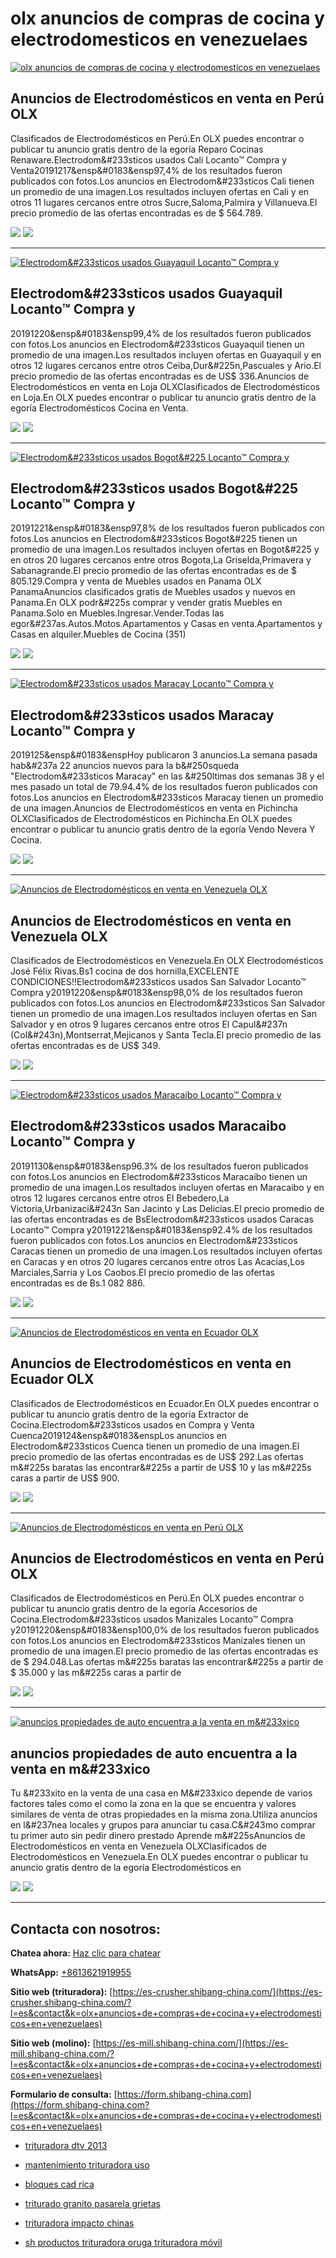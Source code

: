 # olx anuncios de compras de cocina y electrodomesticos en venezuelaes

<a href="https://swt.shibang-china.com/?l=es&img&k=olx+anuncios+de+compras+de+cocina+y+electrodomesticos+en+venezuelaes" target="_blank">![olx anuncios de compras de cocina y electrodomesticos en venezuelaes](http://static.shibang-china.com/all-800x300/1226.jpg)</a>

## Anuncios de Electrodomésticos en venta en Perú OLX
Clasificados de Electrodomésticos en Perú.En OLX puedes encontrar o publicar tu anuncio gratis dentro de la egoría Reparo Cocinas Renaware.Electrodom&#233sticos usados Cali Locanto™ Compra y Venta20191217&ensp&#0183&ensp97,4% de los resultados fueron publicados con fotos.Los anuncios en Electrodom&#233sticos Cali tienen un promedio de una imagen.Los resultados incluyen ofertas en Cali y en otros 11 lugares cercanos entre otros Sucre,Saloma,Palmira y Villanueva.El precio promedio de las ofertas encontradas es de $ 564.789.


<a href="https://whatsapp.shibangsoft.com/WhatsApp.php" target="_blank" title="WhatsApp">![](http://static.shibang-china.com/icon/whatsapp.png)</a> <a href="https://swt.shibang-china.com/?l=es&icon&k=olx+anuncios+de+compras+de+cocina+y+electrodomesticos+en+venezuelaes" target="_blank">![](http://static.shibang-china.com/icon/chat-es.png)</a>

---

<a href="https://swt.shibang-china.com/?l=es&img&k=olx+anuncios+de+compras+de+cocina+y+electrodomesticos+en+venezuelaes" target="_blank">![Electrodom&#233sticos usados Guayaquil Locanto™ Compra y](http://static.shibang-china.com/all-800x300/1266.jpg)</a>

## Electrodom&#233sticos usados Guayaquil Locanto™ Compra y
20191220&ensp&#0183&ensp99,4% de los resultados fueron publicados con fotos.Los anuncios en Electrodom&#233sticos Guayaquil tienen un promedio de una imagen.Los resultados incluyen ofertas en Guayaquil y en otros 12 lugares cercanos entre otros Ceiba,Dur&#225n,Pascuales y Ario.El precio promedio de las ofertas encontradas es de US$ 336.Anuncios de Electrodomésticos en venta en Loja OLXClasificados de Electrodomésticos en Loja.En OLX puedes encontrar o publicar tu anuncio gratis dentro de la egoría Electrodomésticos Cocina en Venta.


<a href="https://whatsapp.shibangsoft.com/WhatsApp.php" target="_blank" title="WhatsApp">![](http://static.shibang-china.com/icon/whatsapp.png)</a> <a href="https://swt.shibang-china.com/?l=es&icon&k=olx+anuncios+de+compras+de+cocina+y+electrodomesticos+en+venezuelaes" target="_blank">![](http://static.shibang-china.com/icon/chat-es.png)</a>

---

<a href="https://swt.shibang-china.com/?l=es&img&k=olx+anuncios+de+compras+de+cocina+y+electrodomesticos+en+venezuelaes" target="_blank">![Electrodom&#233sticos usados Bogot&#225 Locanto™ Compra y](http://static.shibang-china.com/all-800x300/364.jpg)</a>

## Electrodom&#233sticos usados Bogot&#225 Locanto™ Compra y
20191221&ensp&#0183&ensp97,8% de los resultados fueron publicados con fotos.Los anuncios en Electrodom&#233sticos Bogot&#225 tienen un promedio de una imagen.Los resultados incluyen ofertas en Bogot&#225 y en otros 20 lugares cercanos entre otros Bogota,La Griselda,Primavera y Sabanagrande.El precio promedio de las ofertas encontradas es de $ 805.129.Compra y venta de Muebles usados en Panama OLX PanamaAnuncios clasificados gratis de Muebles usados y nuevos en Panama.En OLX podr&#225s comprar y vender gratis Muebles en Panama.Solo en Muebles.Ingresar.Vender.Todas las egor&#237as.Autos.Motos.Apartamentos y Casas en venta.Apartamentos y Casas en alquiler.Muebles de Cocina (351)


<a href="https://whatsapp.shibangsoft.com/WhatsApp.php" target="_blank" title="WhatsApp">![](http://static.shibang-china.com/icon/whatsapp.png)</a> <a href="https://swt.shibang-china.com/?l=es&icon&k=olx+anuncios+de+compras+de+cocina+y+electrodomesticos+en+venezuelaes" target="_blank">![](http://static.shibang-china.com/icon/chat-es.png)</a>

---

<a href="https://swt.shibang-china.com/?l=es&img&k=olx+anuncios+de+compras+de+cocina+y+electrodomesticos+en+venezuelaes" target="_blank">![Electrodom&#233sticos usados Maracay Locanto™ Compra y](http://static.shibang-china.com/all-800x300/767.jpg)</a>

## Electrodom&#233sticos usados Maracay Locanto™ Compra y
2019125&ensp&#0183&enspHoy publicaron 3 anuncios.La semana pasada hab&#237a 22 anuncios nuevos para la b&#250squeda "Electrodom&#233sticos Maracay" en las &#250ltimas dos semanas 38 y el mes pasado un total de 79.94.4% de los resultados fueron publicados con fotos.Los anuncios en Electrodom&#233sticos Maracay tienen un promedio de una imagen.Anuncios de Electrodomésticos en venta en Pichincha OLXClasificados de Electrodomésticos en Pichincha.En OLX puedes encontrar o publicar tu anuncio gratis dentro de la egoría Vendo Nevera Y Cocina.


<a href="https://whatsapp.shibangsoft.com/WhatsApp.php" target="_blank" title="WhatsApp">![](http://static.shibang-china.com/icon/whatsapp.png)</a> <a href="https://swt.shibang-china.com/?l=es&icon&k=olx+anuncios+de+compras+de+cocina+y+electrodomesticos+en+venezuelaes" target="_blank">![](http://static.shibang-china.com/icon/chat-es.png)</a>

---

<a href="https://swt.shibang-china.com/?l=es&img&k=olx+anuncios+de+compras+de+cocina+y+electrodomesticos+en+venezuelaes" target="_blank">![Anuncios de Electrodomésticos en venta en Venezuela OLX](http://static.shibang-china.com/all-800x300/6.jpg)</a>

## Anuncios de Electrodomésticos en venta en Venezuela OLX
Clasificados de Electrodomésticos en Venezuela.En OLX Electrodomésticos José Félix Rivas.Bs1 cocina de dos hornilla,EXCELENTE CONDICIONES!!Electrodom&#233sticos usados San Salvador Locanto™ Compra y20191220&ensp&#0183&ensp98,0% de los resultados fueron publicados con fotos.Los anuncios en Electrodom&#233sticos San Salvador tienen un promedio de una imagen.Los resultados incluyen ofertas en San Salvador y en otros 9 lugares cercanos entre otros El Capul&#237n (Col&#243n),Montserrat,Mejicanos y Santa Tecla.El precio promedio de las ofertas encontradas es de US$ 349.


<a href="https://whatsapp.shibangsoft.com/WhatsApp.php" target="_blank" title="WhatsApp">![](http://static.shibang-china.com/icon/whatsapp.png)</a> <a href="https://swt.shibang-china.com/?l=es&icon&k=olx+anuncios+de+compras+de+cocina+y+electrodomesticos+en+venezuelaes" target="_blank">![](http://static.shibang-china.com/icon/chat-es.png)</a>

---

<a href="https://swt.shibang-china.com/?l=es&img&k=olx+anuncios+de+compras+de+cocina+y+electrodomesticos+en+venezuelaes" target="_blank">![Electrodom&#233sticos usados Maracaibo Locanto™ Compra y](http://static.shibang-china.com/all-800x300/842.jpg)</a>

## Electrodom&#233sticos usados Maracaibo Locanto™ Compra y
20191130&ensp&#0183&ensp96.3% de los resultados fueron publicados con fotos.Los anuncios en Electrodom&#233sticos Maracaibo tienen un promedio de una imagen.Los resultados incluyen ofertas en Maracaibo y en otros 12 lugares cercanos entre otros El Bebedero,La Victoria,Urbanizaci&#243n San Jacinto y Las Delicias.El precio promedio de las ofertas encontradas es de BsElectrodom&#233sticos usados Caracas Locanto™ Compra y20191221&ensp&#0183&ensp92.4% de los resultados fueron publicados con fotos.Los anuncios en Electrodom&#233sticos Caracas tienen un promedio de una imagen.Los resultados incluyen ofertas en Caracas y en otros 20 lugares cercanos entre otros Las Acacias,Los Marciales,Sarria y Los Caobos.El precio promedio de las ofertas encontradas es de Bs.1 082 886.


<a href="https://whatsapp.shibangsoft.com/WhatsApp.php" target="_blank" title="WhatsApp">![](http://static.shibang-china.com/icon/whatsapp.png)</a> <a href="https://swt.shibang-china.com/?l=es&icon&k=olx+anuncios+de+compras+de+cocina+y+electrodomesticos+en+venezuelaes" target="_blank">![](http://static.shibang-china.com/icon/chat-es.png)</a>

---

<a href="https://swt.shibang-china.com/?l=es&img&k=olx+anuncios+de+compras+de+cocina+y+electrodomesticos+en+venezuelaes" target="_blank">![Anuncios de Electrodomésticos en venta en Ecuador OLX](http://static.shibang-china.com/all-800x300/1337.jpg)</a>

## Anuncios de Electrodomésticos en venta en Ecuador OLX
Clasificados de Electrodomésticos en Ecuador.En OLX puedes encontrar o publicar tu anuncio gratis dentro de la egoría Extractor de Cocina.Electrodom&#233sticos usados en Compra y Venta Cuenca2019124&ensp&#0183&enspLos anuncios en Electrodom&#233sticos Cuenca tienen un promedio de una imagen.El precio promedio de las ofertas encontradas es de US$ 292.Las ofertas m&#225s baratas las encontrar&#225s a partir de US$ 10 y las m&#225s caras a partir de US$ 900.


<a href="https://whatsapp.shibangsoft.com/WhatsApp.php" target="_blank" title="WhatsApp">![](http://static.shibang-china.com/icon/whatsapp.png)</a> <a href="https://swt.shibang-china.com/?l=es&icon&k=olx+anuncios+de+compras+de+cocina+y+electrodomesticos+en+venezuelaes" target="_blank">![](http://static.shibang-china.com/icon/chat-es.png)</a>

---

<a href="https://swt.shibang-china.com/?l=es&img&k=olx+anuncios+de+compras+de+cocina+y+electrodomesticos+en+venezuelaes" target="_blank">![Anuncios de Electrodomésticos en venta en Perú OLX](http://static.shibang-china.com/all-800x300/924.jpg)</a>

## Anuncios de Electrodomésticos en venta en Perú OLX
Clasificados de Electrodomésticos en Perú.En OLX puedes encontrar o publicar tu anuncio gratis dentro de la egoría Accesorios de Cocina.Electrodom&#233sticos usados Manizales Locanto™ Compra y20191220&ensp&#0183&ensp100,0% de los resultados fueron publicados con fotos.Los anuncios en Electrodom&#233sticos Manizales tienen un promedio de una imagen.El precio promedio de las ofertas encontradas es de $ 294.048.Las ofertas m&#225s baratas las encontrar&#225s a partir de $ 35.000 y las m&#225s caras a partir de


<a href="https://whatsapp.shibangsoft.com/WhatsApp.php" target="_blank" title="WhatsApp">![](http://static.shibang-china.com/icon/whatsapp.png)</a> <a href="https://swt.shibang-china.com/?l=es&icon&k=olx+anuncios+de+compras+de+cocina+y+electrodomesticos+en+venezuelaes" target="_blank">![](http://static.shibang-china.com/icon/chat-es.png)</a>

---

<a href="https://swt.shibang-china.com/?l=es&img&k=olx+anuncios+de+compras+de+cocina+y+electrodomesticos+en+venezuelaes" target="_blank">![anuncios propiedades de auto encuentra a la venta en m&#233xico](http://static.shibang-china.com/all-800x300/400.jpg)</a>

## anuncios propiedades de auto encuentra a la venta en m&#233xico
Tu &#233xito en la venta de una casa en M&#233xico depende de varios factores tales como el como la zona en la que se encuentra y valores similares de venta de otras propiedades en la misma zona.Utiliza anuncios en l&#237nea locales y grupos para anunciar tu casa.C&#243mo comprar tu primer auto sin pedir dinero prestado Aprende m&#225sAnuncios de Electrodomésticos en venta en Venezuela OLXClasificados de Electrodomésticos en Venezuela.En OLX puedes encontrar o publicar tu anuncio gratis dentro de la egoría Electrodomésticos en


<a href="https://whatsapp.shibangsoft.com/WhatsApp.php" target="_blank" title="WhatsApp">![](http://static.shibang-china.com/icon/whatsapp.png)</a> <a href="https://swt.shibang-china.com/?l=es&icon&k=olx+anuncios+de+compras+de+cocina+y+electrodomesticos+en+venezuelaes" target="_blank">![](http://static.shibang-china.com/icon/chat-es.png)</a>

---
## Contacta con nosotros:

**Chatea ahora:** [Haz clic para chatear](https://swt.shibang-china.com?l=es&contact&k=olx+anuncios+de+compras+de+cocina+y+electrodomesticos+en+venezuelaes)

**WhatsApp:**  [+8613621919955](https://whatsapp.shibangsoft.com/WhatsApp.php)

**Sitio web (trituradora):** [https://es-crusher.shibang-china.com/](https://es-crusher.shibang-china.com/?l=es&contact&k=olx+anuncios+de+compras+de+cocina+y+electrodomesticos+en+venezuelaes)

**Sitio web (molino):** [https://es-mill.shibang-china.com/](https://es-mill.shibang-china.com/?l=es&contact&k=olx+anuncios+de+compras+de+cocina+y+electrodomesticos+en+venezuelaes)

**Formulario de consulta:** [https://form.shibang-china.com](https://form.shibang-china.com?l=es&contact&k=olx+anuncios+de+compras+de+cocina+y+electrodomesticos+en+venezuelaes)

* [trituradora dtv 2013](../80/trituradora%20dtv%202013.md)

* [mantenimiento trituradora uso](../74/mantenimiento%20trituradora%20uso.md)

* [bloques cad rica](../73/bloques%20cad%20rica.md)

* [triturado granito pasarela grietas](../71/triturado%20granito%20pasarela%20grietas.md)

* [trituradora impacto chinas](../72/trituradora%20impacto%20chinas.md)

* [sh productos trituradora oruga trituradora móvil](../76/sh%20productos%20trituradora%20oruga%20trituradora%20m%C3%B3vil.md)